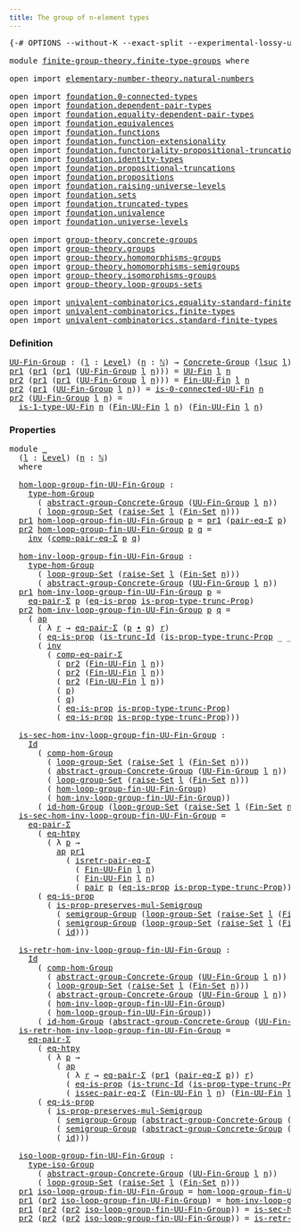 ```yaml
---
title: The group of n-element types
---
```


<pre class="Agda"><a id="54" class="Symbol">{-#</a> <a id="58" class="Keyword">OPTIONS</a> <a id="66" class="Pragma">--without-K</a> <a id="78" class="Pragma">--exact-split</a> <a id="92" class="Pragma">--experimental-lossy-unification</a> <a id="125" class="Symbol">#-}</a>

<a id="130" class="Keyword">module</a> <a id="137" href="finite-group-theory.finite-type-groups.html" class="Module">finite-group-theory.finite-type-groups</a> <a id="176" class="Keyword">where</a>

<a id="183" class="Keyword">open</a> <a id="188" class="Keyword">import</a> <a id="195" href="elementary-number-theory.natural-numbers.html" class="Module">elementary-number-theory.natural-numbers</a>

<a id="237" class="Keyword">open</a> <a id="242" class="Keyword">import</a> <a id="249" href="foundation.0-connected-types.html" class="Module">foundation.0-connected-types</a> 
<a id="279" class="Keyword">open</a> <a id="284" class="Keyword">import</a> <a id="291" href="foundation.dependent-pair-types.html" class="Module">foundation.dependent-pair-types</a> 
<a id="324" class="Keyword">open</a> <a id="329" class="Keyword">import</a> <a id="336" href="foundation.equality-dependent-pair-types.html" class="Module">foundation.equality-dependent-pair-types</a> 
<a id="378" class="Keyword">open</a> <a id="383" class="Keyword">import</a> <a id="390" href="foundation.equivalences.html" class="Module">foundation.equivalences</a> 
<a id="415" class="Keyword">open</a> <a id="420" class="Keyword">import</a> <a id="427" href="foundation.functions.html" class="Module">foundation.functions</a>
<a id="448" class="Keyword">open</a> <a id="453" class="Keyword">import</a> <a id="460" href="foundation.function-extensionality.html" class="Module">foundation.function-extensionality</a>
<a id="495" class="Keyword">open</a> <a id="500" class="Keyword">import</a> <a id="507" href="foundation.functoriality-propositional-truncation.html" class="Module">foundation.functoriality-propositional-truncation</a>
<a id="557" class="Keyword">open</a> <a id="562" class="Keyword">import</a> <a id="569" href="foundation.identity-types.html" class="Module">foundation.identity-types</a> 
<a id="596" class="Keyword">open</a> <a id="601" class="Keyword">import</a> <a id="608" href="foundation.propositional-truncations.html" class="Module">foundation.propositional-truncations</a>
<a id="645" class="Keyword">open</a> <a id="650" class="Keyword">import</a> <a id="657" href="foundation.propositions.html" class="Module">foundation.propositions</a>
<a id="681" class="Keyword">open</a> <a id="686" class="Keyword">import</a> <a id="693" href="foundation.raising-universe-levels.html" class="Module">foundation.raising-universe-levels</a>
<a id="728" class="Keyword">open</a> <a id="733" class="Keyword">import</a> <a id="740" href="foundation.sets.html" class="Module">foundation.sets</a>
<a id="756" class="Keyword">open</a> <a id="761" class="Keyword">import</a> <a id="768" href="foundation.truncated-types.html" class="Module">foundation.truncated-types</a>
<a id="795" class="Keyword">open</a> <a id="800" class="Keyword">import</a> <a id="807" href="foundation.univalence.html" class="Module">foundation.univalence</a> 
<a id="830" class="Keyword">open</a> <a id="835" class="Keyword">import</a> <a id="842" href="foundation.universe-levels.html" class="Module">foundation.universe-levels</a> 

<a id="871" class="Keyword">open</a> <a id="876" class="Keyword">import</a> <a id="883" href="group-theory.concrete-groups.html" class="Module">group-theory.concrete-groups</a> 
<a id="913" class="Keyword">open</a> <a id="918" class="Keyword">import</a> <a id="925" href="group-theory.groups.html" class="Module">group-theory.groups</a>
<a id="945" class="Keyword">open</a> <a id="950" class="Keyword">import</a> <a id="957" href="group-theory.homomorphisms-groups.html" class="Module">group-theory.homomorphisms-groups</a>
<a id="991" class="Keyword">open</a> <a id="996" class="Keyword">import</a> <a id="1003" href="group-theory.homomorphisms-semigroups.html" class="Module">group-theory.homomorphisms-semigroups</a>
<a id="1041" class="Keyword">open</a> <a id="1046" class="Keyword">import</a> <a id="1053" href="group-theory.isomorphisms-groups.html" class="Module">group-theory.isomorphisms-groups</a>
<a id="1086" class="Keyword">open</a> <a id="1091" class="Keyword">import</a> <a id="1098" href="group-theory.loop-groups-sets.html" class="Module">group-theory.loop-groups-sets</a>

<a id="1129" class="Keyword">open</a> <a id="1134" class="Keyword">import</a> <a id="1141" href="univalent-combinatorics.equality-standard-finite-types.html" class="Module">univalent-combinatorics.equality-standard-finite-types</a>
<a id="1196" class="Keyword">open</a> <a id="1201" class="Keyword">import</a> <a id="1208" href="univalent-combinatorics.finite-types.html" class="Module">univalent-combinatorics.finite-types</a>
<a id="1245" class="Keyword">open</a> <a id="1250" class="Keyword">import</a> <a id="1257" href="univalent-combinatorics.standard-finite-types.html" class="Module">univalent-combinatorics.standard-finite-types</a>
</pre>
### Definition

<pre class="Agda"><a id="UU-Fin-Group"></a><a id="1332" href="finite-group-theory.finite-type-groups.html#1332" class="Function">UU-Fin-Group</a> <a id="1345" class="Symbol">:</a> <a id="1347" class="Symbol">(</a><a id="1348" href="finite-group-theory.finite-type-groups.html#1348" class="Bound">l</a> <a id="1350" class="Symbol">:</a> <a id="1352" href="Agda.Primitive.html#597" class="Postulate">Level</a><a id="1357" class="Symbol">)</a> <a id="1359" class="Symbol">(</a><a id="1360" href="finite-group-theory.finite-type-groups.html#1360" class="Bound">n</a> <a id="1362" class="Symbol">:</a> <a id="1364" href="elementary-number-theory.natural-numbers.html#1548" class="Datatype">ℕ</a><a id="1365" class="Symbol">)</a> <a id="1367" class="Symbol">→</a> <a id="1369" href="group-theory.concrete-groups.html#2030" class="Function">Concrete-Group</a> <a id="1384" class="Symbol">(</a><a id="1385" href="Agda.Primitive.html#780" class="Primitive">lsuc</a> <a id="1390" href="finite-group-theory.finite-type-groups.html#1348" class="Bound">l</a><a id="1391" class="Symbol">)</a>
<a id="1393" href="foundation-core.dependent-pair-types.html#605" class="Field">pr1</a> <a id="1397" class="Symbol">(</a><a id="1398" href="foundation-core.dependent-pair-types.html#605" class="Field">pr1</a> <a id="1402" class="Symbol">(</a><a id="1403" href="foundation-core.dependent-pair-types.html#605" class="Field">pr1</a> <a id="1407" class="Symbol">(</a><a id="1408" href="finite-group-theory.finite-type-groups.html#1332" class="Function">UU-Fin-Group</a> <a id="1421" href="finite-group-theory.finite-type-groups.html#1421" class="Bound">l</a> <a id="1423" href="finite-group-theory.finite-type-groups.html#1423" class="Bound">n</a><a id="1424" class="Symbol">)))</a> <a id="1428" class="Symbol">=</a> <a id="1430" href="univalent-combinatorics.finite-types.html#5087" class="Function">UU-Fin</a> <a id="1437" href="finite-group-theory.finite-type-groups.html#1421" class="Bound">l</a> <a id="1439" href="finite-group-theory.finite-type-groups.html#1423" class="Bound">n</a>
<a id="1441" href="foundation-core.dependent-pair-types.html#617" class="Field">pr2</a> <a id="1445" class="Symbol">(</a><a id="1446" href="foundation-core.dependent-pair-types.html#605" class="Field">pr1</a> <a id="1450" class="Symbol">(</a><a id="1451" href="foundation-core.dependent-pair-types.html#605" class="Field">pr1</a> <a id="1455" class="Symbol">(</a><a id="1456" href="finite-group-theory.finite-type-groups.html#1332" class="Function">UU-Fin-Group</a> <a id="1469" href="finite-group-theory.finite-type-groups.html#1469" class="Bound">l</a> <a id="1471" href="finite-group-theory.finite-type-groups.html#1471" class="Bound">n</a><a id="1472" class="Symbol">)))</a> <a id="1476" class="Symbol">=</a> <a id="1478" href="univalent-combinatorics.finite-types.html#9170" class="Function">Fin-UU-Fin</a> <a id="1489" href="finite-group-theory.finite-type-groups.html#1469" class="Bound">l</a> <a id="1491" href="finite-group-theory.finite-type-groups.html#1471" class="Bound">n</a>
<a id="1493" href="foundation-core.dependent-pair-types.html#617" class="Field">pr2</a> <a id="1497" class="Symbol">(</a><a id="1498" href="foundation-core.dependent-pair-types.html#605" class="Field">pr1</a> <a id="1502" class="Symbol">(</a><a id="1503" href="finite-group-theory.finite-type-groups.html#1332" class="Function">UU-Fin-Group</a> <a id="1516" href="finite-group-theory.finite-type-groups.html#1516" class="Bound">l</a> <a id="1518" href="finite-group-theory.finite-type-groups.html#1518" class="Bound">n</a><a id="1519" class="Symbol">))</a> <a id="1522" class="Symbol">=</a> <a id="1524" href="univalent-combinatorics.finite-types.html#21115" class="Function">is-0-connected-UU-Fin</a> <a id="1546" href="finite-group-theory.finite-type-groups.html#1518" class="Bound">n</a>
<a id="1548" href="foundation-core.dependent-pair-types.html#617" class="Field">pr2</a> <a id="1552" class="Symbol">(</a><a id="1553" href="finite-group-theory.finite-type-groups.html#1332" class="Function">UU-Fin-Group</a> <a id="1566" href="finite-group-theory.finite-type-groups.html#1566" class="Bound">l</a> <a id="1568" href="finite-group-theory.finite-type-groups.html#1568" class="Bound">n</a><a id="1569" class="Symbol">)</a> <a id="1571" class="Symbol">=</a>
  <a id="1575" href="univalent-combinatorics.finite-types.html#20659" class="Function">is-1-type-UU-Fin</a> <a id="1592" href="finite-group-theory.finite-type-groups.html#1568" class="Bound">n</a> <a id="1594" class="Symbol">(</a><a id="1595" href="univalent-combinatorics.finite-types.html#9170" class="Function">Fin-UU-Fin</a> <a id="1606" href="finite-group-theory.finite-type-groups.html#1566" class="Bound">l</a> <a id="1608" href="finite-group-theory.finite-type-groups.html#1568" class="Bound">n</a><a id="1609" class="Symbol">)</a> <a id="1611" class="Symbol">(</a><a id="1612" href="univalent-combinatorics.finite-types.html#9170" class="Function">Fin-UU-Fin</a> <a id="1623" href="finite-group-theory.finite-type-groups.html#1566" class="Bound">l</a> <a id="1625" href="finite-group-theory.finite-type-groups.html#1568" class="Bound">n</a><a id="1626" class="Symbol">)</a>
</pre>
### Properties

<pre class="Agda"><a id="1657" class="Keyword">module</a> <a id="1664" href="finite-group-theory.finite-type-groups.html#1664" class="Module">_</a>
  <a id="1668" class="Symbol">(</a><a id="1669" href="finite-group-theory.finite-type-groups.html#1669" class="Bound">l</a> <a id="1671" class="Symbol">:</a> <a id="1673" href="Agda.Primitive.html#597" class="Postulate">Level</a><a id="1678" class="Symbol">)</a> <a id="1680" class="Symbol">(</a><a id="1681" href="finite-group-theory.finite-type-groups.html#1681" class="Bound">n</a> <a id="1683" class="Symbol">:</a> <a id="1685" href="elementary-number-theory.natural-numbers.html#1548" class="Datatype">ℕ</a><a id="1686" class="Symbol">)</a>
  <a id="1690" class="Keyword">where</a>

  <a id="1699" href="finite-group-theory.finite-type-groups.html#1699" class="Function">hom-loop-group-fin-UU-Fin-Group</a> <a id="1731" class="Symbol">:</a>
    <a id="1737" href="group-theory.homomorphisms-groups.html#1651" class="Function">type-hom-Group</a>
      <a id="1758" class="Symbol">(</a> <a id="1760" href="group-theory.concrete-groups.html#6401" class="Function">abstract-group-Concrete-Group</a> <a id="1790" class="Symbol">(</a><a id="1791" href="finite-group-theory.finite-type-groups.html#1332" class="Function">UU-Fin-Group</a> <a id="1804" href="finite-group-theory.finite-type-groups.html#1669" class="Bound">l</a> <a id="1806" href="finite-group-theory.finite-type-groups.html#1681" class="Bound">n</a><a id="1807" class="Symbol">))</a>
      <a id="1816" class="Symbol">(</a> <a id="1818" href="group-theory.loop-groups-sets.html#3440" class="Function">loop-group-Set</a> <a id="1833" class="Symbol">(</a><a id="1834" href="foundation.raising-universe-levels.html#2149" class="Function">raise-Set</a> <a id="1844" href="finite-group-theory.finite-type-groups.html#1669" class="Bound">l</a> <a id="1846" class="Symbol">(</a><a id="1847" href="univalent-combinatorics.standard-finite-types.html#2284" class="Function">Fin-Set</a> <a id="1855" href="finite-group-theory.finite-type-groups.html#1681" class="Bound">n</a><a id="1856" class="Symbol">)))</a>
  <a id="1862" href="foundation-core.dependent-pair-types.html#605" class="Field">pr1</a> <a id="1866" href="finite-group-theory.finite-type-groups.html#1699" class="Function">hom-loop-group-fin-UU-Fin-Group</a> <a id="1898" href="finite-group-theory.finite-type-groups.html#1898" class="Bound">p</a> <a id="1900" class="Symbol">=</a> <a id="1902" href="foundation-core.dependent-pair-types.html#605" class="Field">pr1</a> <a id="1906" class="Symbol">(</a><a id="1907" href="foundation-core.equality-dependent-pair-types.html#1195" class="Function">pair-eq-Σ</a> <a id="1917" href="finite-group-theory.finite-type-groups.html#1898" class="Bound">p</a><a id="1918" class="Symbol">)</a>
  <a id="1922" href="foundation-core.dependent-pair-types.html#617" class="Field">pr2</a> <a id="1926" href="finite-group-theory.finite-type-groups.html#1699" class="Function">hom-loop-group-fin-UU-Fin-Group</a> <a id="1958" href="finite-group-theory.finite-type-groups.html#1958" class="Bound">p</a> <a id="1960" href="finite-group-theory.finite-type-groups.html#1960" class="Bound">q</a> <a id="1962" class="Symbol">=</a>
    <a id="1968" href="foundation-core.identity-types.html#2729" class="Function">inv</a> <a id="1972" class="Symbol">(</a><a id="1973" href="foundation.equality-dependent-pair-types.html#1308" class="Function">comp-pair-eq-Σ</a> <a id="1988" href="finite-group-theory.finite-type-groups.html#1958" class="Bound">p</a> <a id="1990" href="finite-group-theory.finite-type-groups.html#1960" class="Bound">q</a><a id="1991" class="Symbol">)</a>
  
  <a id="1998" href="finite-group-theory.finite-type-groups.html#1998" class="Function">hom-inv-loop-group-fin-UU-Fin-Group</a> <a id="2034" class="Symbol">:</a>
    <a id="2040" href="group-theory.homomorphisms-groups.html#1651" class="Function">type-hom-Group</a>
      <a id="2061" class="Symbol">(</a> <a id="2063" href="group-theory.loop-groups-sets.html#3440" class="Function">loop-group-Set</a> <a id="2078" class="Symbol">(</a><a id="2079" href="foundation.raising-universe-levels.html#2149" class="Function">raise-Set</a> <a id="2089" href="finite-group-theory.finite-type-groups.html#1669" class="Bound">l</a> <a id="2091" class="Symbol">(</a><a id="2092" href="univalent-combinatorics.standard-finite-types.html#2284" class="Function">Fin-Set</a> <a id="2100" href="finite-group-theory.finite-type-groups.html#1681" class="Bound">n</a><a id="2101" class="Symbol">)))</a>
      <a id="2111" class="Symbol">(</a> <a id="2113" href="group-theory.concrete-groups.html#6401" class="Function">abstract-group-Concrete-Group</a> <a id="2143" class="Symbol">(</a><a id="2144" href="finite-group-theory.finite-type-groups.html#1332" class="Function">UU-Fin-Group</a> <a id="2157" href="finite-group-theory.finite-type-groups.html#1669" class="Bound">l</a> <a id="2159" href="finite-group-theory.finite-type-groups.html#1681" class="Bound">n</a><a id="2160" class="Symbol">))</a>
  <a id="2165" href="foundation-core.dependent-pair-types.html#605" class="Field">pr1</a> <a id="2169" href="finite-group-theory.finite-type-groups.html#1998" class="Function">hom-inv-loop-group-fin-UU-Fin-Group</a> <a id="2205" href="finite-group-theory.finite-type-groups.html#2205" class="Bound">p</a> <a id="2207" class="Symbol">=</a>
    <a id="2213" href="foundation-core.equality-dependent-pair-types.html#1278" class="Function">eq-pair-Σ</a> <a id="2223" href="finite-group-theory.finite-type-groups.html#2205" class="Bound">p</a> <a id="2225" class="Symbol">(</a><a id="2226" href="foundation-core.propositions.html#2719" class="Function">eq-is-prop</a> <a id="2237" href="foundation.propositional-truncations.html#2388" class="Function">is-prop-type-trunc-Prop</a><a id="2260" class="Symbol">)</a>
  <a id="2264" href="foundation-core.dependent-pair-types.html#617" class="Field">pr2</a> <a id="2268" href="finite-group-theory.finite-type-groups.html#1998" class="Function">hom-inv-loop-group-fin-UU-Fin-Group</a> <a id="2304" href="finite-group-theory.finite-type-groups.html#2304" class="Bound">p</a> <a id="2306" href="finite-group-theory.finite-type-groups.html#2306" class="Bound">q</a> <a id="2308" class="Symbol">=</a>
    <a id="2314" class="Symbol">(</a> <a id="2316" href="foundation-core.identity-types.html#4003" class="Function">ap</a>
      <a id="2325" class="Symbol">(</a> <a id="2327" class="Symbol">λ</a> <a id="2329" href="finite-group-theory.finite-type-groups.html#2329" class="Bound">r</a> <a id="2331" class="Symbol">→</a> <a id="2333" href="foundation-core.equality-dependent-pair-types.html#1278" class="Function">eq-pair-Σ</a> <a id="2343" class="Symbol">(</a><a id="2344" href="finite-group-theory.finite-type-groups.html#2304" class="Bound">p</a> <a id="2346" href="foundation-core.identity-types.html#2425" class="Function Operator">∙</a> <a id="2348" href="finite-group-theory.finite-type-groups.html#2306" class="Bound">q</a><a id="2349" class="Symbol">)</a> <a id="2351" href="finite-group-theory.finite-type-groups.html#2329" class="Bound">r</a><a id="2352" class="Symbol">)</a>
      <a id="2360" class="Symbol">(</a> <a id="2362" href="foundation-core.propositions.html#2719" class="Function">eq-is-prop</a> <a id="2373" class="Symbol">(</a><a id="2374" href="foundation-core.truncated-types.html#3055" class="Function">is-trunc-Id</a> <a id="2386" class="Symbol">(</a><a id="2387" href="foundation.propositional-truncations.html#2388" class="Function">is-prop-type-trunc-Prop</a> <a id="2411" class="Symbol">_</a> <a id="2413" class="Symbol">_))))</a> <a id="2419" href="foundation-core.identity-types.html#2425" class="Function Operator">∙</a>
      <a id="2427" class="Symbol">(</a> <a id="2429" href="foundation-core.identity-types.html#2729" class="Function">inv</a>
        <a id="2441" class="Symbol">(</a> <a id="2443" href="foundation.equality-dependent-pair-types.html#923" class="Function">comp-eq-pair-Σ</a>
          <a id="2468" class="Symbol">(</a> <a id="2470" href="foundation-core.dependent-pair-types.html#617" class="Field">pr2</a> <a id="2474" class="Symbol">(</a><a id="2475" href="univalent-combinatorics.finite-types.html#9170" class="Function">Fin-UU-Fin</a> <a id="2486" href="finite-group-theory.finite-type-groups.html#1669" class="Bound">l</a> <a id="2488" href="finite-group-theory.finite-type-groups.html#1681" class="Bound">n</a><a id="2489" class="Symbol">))</a>
          <a id="2502" class="Symbol">(</a> <a id="2504" href="foundation-core.dependent-pair-types.html#617" class="Field">pr2</a> <a id="2508" class="Symbol">(</a><a id="2509" href="univalent-combinatorics.finite-types.html#9170" class="Function">Fin-UU-Fin</a> <a id="2520" href="finite-group-theory.finite-type-groups.html#1669" class="Bound">l</a> <a id="2522" href="finite-group-theory.finite-type-groups.html#1681" class="Bound">n</a><a id="2523" class="Symbol">))</a>
          <a id="2536" class="Symbol">(</a> <a id="2538" href="foundation-core.dependent-pair-types.html#617" class="Field">pr2</a> <a id="2542" class="Symbol">(</a><a id="2543" href="univalent-combinatorics.finite-types.html#9170" class="Function">Fin-UU-Fin</a> <a id="2554" href="finite-group-theory.finite-type-groups.html#1669" class="Bound">l</a> <a id="2556" href="finite-group-theory.finite-type-groups.html#1681" class="Bound">n</a><a id="2557" class="Symbol">))</a>
          <a id="2570" class="Symbol">(</a> <a id="2572" href="finite-group-theory.finite-type-groups.html#2304" class="Bound">p</a><a id="2573" class="Symbol">)</a>
          <a id="2585" class="Symbol">(</a> <a id="2587" href="finite-group-theory.finite-type-groups.html#2306" class="Bound">q</a><a id="2588" class="Symbol">)</a>
          <a id="2600" class="Symbol">(</a> <a id="2602" href="foundation-core.propositions.html#2719" class="Function">eq-is-prop</a> <a id="2613" href="foundation.propositional-truncations.html#2388" class="Function">is-prop-type-trunc-Prop</a><a id="2636" class="Symbol">)</a>
          <a id="2648" class="Symbol">(</a> <a id="2650" href="foundation-core.propositions.html#2719" class="Function">eq-is-prop</a> <a id="2661" href="foundation.propositional-truncations.html#2388" class="Function">is-prop-type-trunc-Prop</a><a id="2684" class="Symbol">)))</a>

  <a id="2691" href="finite-group-theory.finite-type-groups.html#2691" class="Function">is-sec-hom-inv-loop-group-fin-UU-Fin-Group</a> <a id="2734" class="Symbol">:</a>
    <a id="2740" href="foundation-core.identity-types.html#1767" class="Datatype">Id</a>
      <a id="2749" class="Symbol">(</a> <a id="2751" href="group-theory.homomorphisms-groups.html#2277" class="Function">comp-hom-Group</a>
        <a id="2774" class="Symbol">(</a> <a id="2776" href="group-theory.loop-groups-sets.html#3440" class="Function">loop-group-Set</a> <a id="2791" class="Symbol">(</a><a id="2792" href="foundation.raising-universe-levels.html#2149" class="Function">raise-Set</a> <a id="2802" href="finite-group-theory.finite-type-groups.html#1669" class="Bound">l</a> <a id="2804" class="Symbol">(</a><a id="2805" href="univalent-combinatorics.standard-finite-types.html#2284" class="Function">Fin-Set</a> <a id="2813" href="finite-group-theory.finite-type-groups.html#1681" class="Bound">n</a><a id="2814" class="Symbol">)))</a>
        <a id="2826" class="Symbol">(</a> <a id="2828" href="group-theory.concrete-groups.html#6401" class="Function">abstract-group-Concrete-Group</a> <a id="2858" class="Symbol">(</a><a id="2859" href="finite-group-theory.finite-type-groups.html#1332" class="Function">UU-Fin-Group</a> <a id="2872" href="finite-group-theory.finite-type-groups.html#1669" class="Bound">l</a> <a id="2874" href="finite-group-theory.finite-type-groups.html#1681" class="Bound">n</a><a id="2875" class="Symbol">))</a>
        <a id="2886" class="Symbol">(</a> <a id="2888" href="group-theory.loop-groups-sets.html#3440" class="Function">loop-group-Set</a> <a id="2903" class="Symbol">(</a><a id="2904" href="foundation.raising-universe-levels.html#2149" class="Function">raise-Set</a> <a id="2914" href="finite-group-theory.finite-type-groups.html#1669" class="Bound">l</a> <a id="2916" class="Symbol">(</a><a id="2917" href="univalent-combinatorics.standard-finite-types.html#2284" class="Function">Fin-Set</a> <a id="2925" href="finite-group-theory.finite-type-groups.html#1681" class="Bound">n</a><a id="2926" class="Symbol">)))</a>
        <a id="2938" class="Symbol">(</a> <a id="2940" href="finite-group-theory.finite-type-groups.html#1699" class="Function">hom-loop-group-fin-UU-Fin-Group</a><a id="2971" class="Symbol">)</a>
        <a id="2981" class="Symbol">(</a> <a id="2983" href="finite-group-theory.finite-type-groups.html#1998" class="Function">hom-inv-loop-group-fin-UU-Fin-Group</a><a id="3018" class="Symbol">))</a>
      <a id="3027" class="Symbol">(</a> <a id="3029" href="group-theory.homomorphisms-groups.html#2108" class="Function">id-hom-Group</a> <a id="3042" class="Symbol">(</a><a id="3043" href="group-theory.loop-groups-sets.html#3440" class="Function">loop-group-Set</a> <a id="3058" class="Symbol">(</a><a id="3059" href="foundation.raising-universe-levels.html#2149" class="Function">raise-Set</a> <a id="3069" href="finite-group-theory.finite-type-groups.html#1669" class="Bound">l</a> <a id="3071" class="Symbol">(</a><a id="3072" href="univalent-combinatorics.standard-finite-types.html#2284" class="Function">Fin-Set</a> <a id="3080" href="finite-group-theory.finite-type-groups.html#1681" class="Bound">n</a><a id="3081" class="Symbol">))))</a>
  <a id="3088" href="finite-group-theory.finite-type-groups.html#2691" class="Function">is-sec-hom-inv-loop-group-fin-UU-Fin-Group</a> <a id="3131" class="Symbol">=</a>
    <a id="3137" href="foundation-core.equality-dependent-pair-types.html#1278" class="Function">eq-pair-Σ</a>
      <a id="3153" class="Symbol">(</a> <a id="3155" href="foundation-core.function-extensionality.html#1463" class="Function">eq-htpy</a>
        <a id="3171" class="Symbol">(</a> <a id="3173" class="Symbol">λ</a> <a id="3175" href="finite-group-theory.finite-type-groups.html#3175" class="Bound">p</a> <a id="3177" class="Symbol">→</a>
          <a id="3189" href="foundation-core.identity-types.html#4003" class="Function">ap</a> <a id="3192" href="foundation-core.dependent-pair-types.html#605" class="Field">pr1</a>
            <a id="3208" class="Symbol">(</a> <a id="3210" href="foundation-core.equality-dependent-pair-types.html#1515" class="Function">isretr-pair-eq-Σ</a>
              <a id="3241" class="Symbol">(</a> <a id="3243" href="univalent-combinatorics.finite-types.html#9170" class="Function">Fin-UU-Fin</a> <a id="3254" href="finite-group-theory.finite-type-groups.html#1669" class="Bound">l</a> <a id="3256" href="finite-group-theory.finite-type-groups.html#1681" class="Bound">n</a><a id="3257" class="Symbol">)</a>
              <a id="3273" class="Symbol">(</a> <a id="3275" href="univalent-combinatorics.finite-types.html#9170" class="Function">Fin-UU-Fin</a> <a id="3286" href="finite-group-theory.finite-type-groups.html#1669" class="Bound">l</a> <a id="3288" href="finite-group-theory.finite-type-groups.html#1681" class="Bound">n</a><a id="3289" class="Symbol">)</a>
              <a id="3305" class="Symbol">(</a> <a id="3307" href="foundation-core.dependent-pair-types.html#588" class="InductiveConstructor">pair</a> <a id="3312" href="finite-group-theory.finite-type-groups.html#3175" class="Bound">p</a> <a id="3314" class="Symbol">(</a><a id="3315" href="foundation-core.propositions.html#2719" class="Function">eq-is-prop</a> <a id="3326" href="foundation.propositional-truncations.html#2388" class="Function">is-prop-type-trunc-Prop</a><a id="3349" class="Symbol">)))))</a>
      <a id="3361" class="Symbol">(</a> <a id="3363" href="foundation-core.propositions.html#2719" class="Function">eq-is-prop</a>
        <a id="3382" class="Symbol">(</a> <a id="3384" href="group-theory.homomorphisms-semigroups.html#2111" class="Function">is-prop-preserves-mul-Semigroup</a>
          <a id="3426" class="Symbol">(</a> <a id="3428" href="group-theory.groups.html#2872" class="Function">semigroup-Group</a> <a id="3444" class="Symbol">(</a><a id="3445" href="group-theory.loop-groups-sets.html#3440" class="Function">loop-group-Set</a> <a id="3460" class="Symbol">(</a><a id="3461" href="foundation.raising-universe-levels.html#2149" class="Function">raise-Set</a> <a id="3471" href="finite-group-theory.finite-type-groups.html#1669" class="Bound">l</a> <a id="3473" class="Symbol">(</a><a id="3474" href="univalent-combinatorics.standard-finite-types.html#2284" class="Function">Fin-Set</a> <a id="3482" href="finite-group-theory.finite-type-groups.html#1681" class="Bound">n</a><a id="3483" class="Symbol">))))</a>
          <a id="3498" class="Symbol">(</a> <a id="3500" href="group-theory.groups.html#2872" class="Function">semigroup-Group</a> <a id="3516" class="Symbol">(</a><a id="3517" href="group-theory.loop-groups-sets.html#3440" class="Function">loop-group-Set</a> <a id="3532" class="Symbol">(</a><a id="3533" href="foundation.raising-universe-levels.html#2149" class="Function">raise-Set</a> <a id="3543" href="finite-group-theory.finite-type-groups.html#1669" class="Bound">l</a> <a id="3545" class="Symbol">(</a><a id="3546" href="univalent-combinatorics.standard-finite-types.html#2284" class="Function">Fin-Set</a> <a id="3554" href="finite-group-theory.finite-type-groups.html#1681" class="Bound">n</a><a id="3555" class="Symbol">))))</a>
          <a id="3570" class="Symbol">(</a> <a id="3572" href="foundation-core.functions.html#322" class="Function">id</a><a id="3574" class="Symbol">)))</a>

  <a id="3581" href="finite-group-theory.finite-type-groups.html#3581" class="Function">is-retr-hom-inv-loop-group-fin-UU-Fin-Group</a> <a id="3625" class="Symbol">:</a>
    <a id="3631" href="foundation-core.identity-types.html#1767" class="Datatype">Id</a>
      <a id="3640" class="Symbol">(</a> <a id="3642" href="group-theory.homomorphisms-groups.html#2277" class="Function">comp-hom-Group</a>
        <a id="3665" class="Symbol">(</a> <a id="3667" href="group-theory.concrete-groups.html#6401" class="Function">abstract-group-Concrete-Group</a> <a id="3697" class="Symbol">(</a><a id="3698" href="finite-group-theory.finite-type-groups.html#1332" class="Function">UU-Fin-Group</a> <a id="3711" href="finite-group-theory.finite-type-groups.html#1669" class="Bound">l</a> <a id="3713" href="finite-group-theory.finite-type-groups.html#1681" class="Bound">n</a><a id="3714" class="Symbol">))</a>
        <a id="3725" class="Symbol">(</a> <a id="3727" href="group-theory.loop-groups-sets.html#3440" class="Function">loop-group-Set</a> <a id="3742" class="Symbol">(</a><a id="3743" href="foundation.raising-universe-levels.html#2149" class="Function">raise-Set</a> <a id="3753" href="finite-group-theory.finite-type-groups.html#1669" class="Bound">l</a> <a id="3755" class="Symbol">(</a><a id="3756" href="univalent-combinatorics.standard-finite-types.html#2284" class="Function">Fin-Set</a> <a id="3764" href="finite-group-theory.finite-type-groups.html#1681" class="Bound">n</a><a id="3765" class="Symbol">)))</a>
        <a id="3777" class="Symbol">(</a> <a id="3779" href="group-theory.concrete-groups.html#6401" class="Function">abstract-group-Concrete-Group</a> <a id="3809" class="Symbol">(</a><a id="3810" href="finite-group-theory.finite-type-groups.html#1332" class="Function">UU-Fin-Group</a> <a id="3823" href="finite-group-theory.finite-type-groups.html#1669" class="Bound">l</a> <a id="3825" href="finite-group-theory.finite-type-groups.html#1681" class="Bound">n</a><a id="3826" class="Symbol">))</a>
        <a id="3837" class="Symbol">(</a> <a id="3839" href="finite-group-theory.finite-type-groups.html#1998" class="Function">hom-inv-loop-group-fin-UU-Fin-Group</a><a id="3874" class="Symbol">)</a>
        <a id="3884" class="Symbol">(</a> <a id="3886" href="finite-group-theory.finite-type-groups.html#1699" class="Function">hom-loop-group-fin-UU-Fin-Group</a><a id="3917" class="Symbol">))</a>
      <a id="3926" class="Symbol">(</a> <a id="3928" href="group-theory.homomorphisms-groups.html#2108" class="Function">id-hom-Group</a> <a id="3941" class="Symbol">(</a><a id="3942" href="group-theory.concrete-groups.html#6401" class="Function">abstract-group-Concrete-Group</a> <a id="3972" class="Symbol">(</a><a id="3973" href="finite-group-theory.finite-type-groups.html#1332" class="Function">UU-Fin-Group</a> <a id="3986" href="finite-group-theory.finite-type-groups.html#1669" class="Bound">l</a> <a id="3988" href="finite-group-theory.finite-type-groups.html#1681" class="Bound">n</a><a id="3989" class="Symbol">)))</a>
  <a id="3995" href="finite-group-theory.finite-type-groups.html#3581" class="Function">is-retr-hom-inv-loop-group-fin-UU-Fin-Group</a> <a id="4039" class="Symbol">=</a>
    <a id="4045" href="foundation-core.equality-dependent-pair-types.html#1278" class="Function">eq-pair-Σ</a>
      <a id="4061" class="Symbol">(</a> <a id="4063" href="foundation-core.function-extensionality.html#1463" class="Function">eq-htpy</a>
        <a id="4079" class="Symbol">(</a> <a id="4081" class="Symbol">λ</a> <a id="4083" href="finite-group-theory.finite-type-groups.html#4083" class="Bound">p</a> <a id="4085" class="Symbol">→</a>
          <a id="4097" class="Symbol">(</a> <a id="4099" href="foundation-core.identity-types.html#4003" class="Function">ap</a>
            <a id="4114" class="Symbol">(</a> <a id="4116" class="Symbol">λ</a> <a id="4118" href="finite-group-theory.finite-type-groups.html#4118" class="Bound">r</a> <a id="4120" class="Symbol">→</a> <a id="4122" href="foundation-core.equality-dependent-pair-types.html#1278" class="Function">eq-pair-Σ</a> <a id="4132" class="Symbol">(</a><a id="4133" href="foundation-core.dependent-pair-types.html#605" class="Field">pr1</a> <a id="4137" class="Symbol">(</a><a id="4138" href="foundation-core.equality-dependent-pair-types.html#1195" class="Function">pair-eq-Σ</a> <a id="4148" href="finite-group-theory.finite-type-groups.html#4083" class="Bound">p</a><a id="4149" class="Symbol">))</a> <a id="4152" href="finite-group-theory.finite-type-groups.html#4118" class="Bound">r</a><a id="4153" class="Symbol">)</a>
            <a id="4167" class="Symbol">(</a> <a id="4169" href="foundation-core.propositions.html#2719" class="Function">eq-is-prop</a> <a id="4180" class="Symbol">(</a><a id="4181" href="foundation-core.truncated-types.html#3055" class="Function">is-trunc-Id</a> <a id="4193" class="Symbol">(</a><a id="4194" href="foundation.propositional-truncations.html#2388" class="Function">is-prop-type-trunc-Prop</a> <a id="4218" class="Symbol">_</a> <a id="4220" class="Symbol">_))))</a>  <a id="4227" href="foundation-core.identity-types.html#2425" class="Function Operator">∙</a>
            <a id="4241" class="Symbol">(</a> <a id="4243" href="foundation-core.equality-dependent-pair-types.html#1693" class="Function">issec-pair-eq-Σ</a> <a id="4259" class="Symbol">(</a><a id="4260" href="univalent-combinatorics.finite-types.html#9170" class="Function">Fin-UU-Fin</a> <a id="4271" href="finite-group-theory.finite-type-groups.html#1669" class="Bound">l</a> <a id="4273" href="finite-group-theory.finite-type-groups.html#1681" class="Bound">n</a><a id="4274" class="Symbol">)</a> <a id="4276" class="Symbol">(</a><a id="4277" href="univalent-combinatorics.finite-types.html#9170" class="Function">Fin-UU-Fin</a> <a id="4288" href="finite-group-theory.finite-type-groups.html#1669" class="Bound">l</a> <a id="4290" href="finite-group-theory.finite-type-groups.html#1681" class="Bound">n</a><a id="4291" class="Symbol">)</a> <a id="4293" href="finite-group-theory.finite-type-groups.html#4083" class="Bound">p</a><a id="4294" class="Symbol">)))</a>
      <a id="4304" class="Symbol">(</a> <a id="4306" href="foundation-core.propositions.html#2719" class="Function">eq-is-prop</a>
        <a id="4325" class="Symbol">(</a> <a id="4327" href="group-theory.homomorphisms-semigroups.html#2111" class="Function">is-prop-preserves-mul-Semigroup</a>
          <a id="4369" class="Symbol">(</a> <a id="4371" href="group-theory.groups.html#2872" class="Function">semigroup-Group</a> <a id="4387" class="Symbol">(</a><a id="4388" href="group-theory.concrete-groups.html#6401" class="Function">abstract-group-Concrete-Group</a> <a id="4418" class="Symbol">(</a><a id="4419" href="finite-group-theory.finite-type-groups.html#1332" class="Function">UU-Fin-Group</a> <a id="4432" href="finite-group-theory.finite-type-groups.html#1669" class="Bound">l</a> <a id="4434" href="finite-group-theory.finite-type-groups.html#1681" class="Bound">n</a><a id="4435" class="Symbol">)))</a>
          <a id="4449" class="Symbol">(</a> <a id="4451" href="group-theory.groups.html#2872" class="Function">semigroup-Group</a> <a id="4467" class="Symbol">(</a><a id="4468" href="group-theory.concrete-groups.html#6401" class="Function">abstract-group-Concrete-Group</a> <a id="4498" class="Symbol">(</a><a id="4499" href="finite-group-theory.finite-type-groups.html#1332" class="Function">UU-Fin-Group</a> <a id="4512" href="finite-group-theory.finite-type-groups.html#1669" class="Bound">l</a> <a id="4514" href="finite-group-theory.finite-type-groups.html#1681" class="Bound">n</a><a id="4515" class="Symbol">)))</a>
          <a id="4529" class="Symbol">(</a> <a id="4531" href="foundation-core.functions.html#322" class="Function">id</a><a id="4533" class="Symbol">)))</a>

  <a id="4540" href="finite-group-theory.finite-type-groups.html#4540" class="Function">iso-loop-group-fin-UU-Fin-Group</a> <a id="4572" class="Symbol">:</a>
    <a id="4578" href="group-theory.isomorphisms-groups.html#1804" class="Function">type-iso-Group</a>
      <a id="4599" class="Symbol">(</a> <a id="4601" href="group-theory.concrete-groups.html#6401" class="Function">abstract-group-Concrete-Group</a> <a id="4631" class="Symbol">(</a><a id="4632" href="finite-group-theory.finite-type-groups.html#1332" class="Function">UU-Fin-Group</a> <a id="4645" href="finite-group-theory.finite-type-groups.html#1669" class="Bound">l</a> <a id="4647" href="finite-group-theory.finite-type-groups.html#1681" class="Bound">n</a><a id="4648" class="Symbol">))</a>
      <a id="4657" class="Symbol">(</a> <a id="4659" href="group-theory.loop-groups-sets.html#3440" class="Function">loop-group-Set</a> <a id="4674" class="Symbol">(</a><a id="4675" href="foundation.raising-universe-levels.html#2149" class="Function">raise-Set</a> <a id="4685" href="finite-group-theory.finite-type-groups.html#1669" class="Bound">l</a> <a id="4687" class="Symbol">(</a><a id="4688" href="univalent-combinatorics.standard-finite-types.html#2284" class="Function">Fin-Set</a> <a id="4696" href="finite-group-theory.finite-type-groups.html#1681" class="Bound">n</a><a id="4697" class="Symbol">)))</a>
  <a id="4703" href="foundation-core.dependent-pair-types.html#605" class="Field">pr1</a> <a id="4707" href="finite-group-theory.finite-type-groups.html#4540" class="Function">iso-loop-group-fin-UU-Fin-Group</a> <a id="4739" class="Symbol">=</a> <a id="4741" href="finite-group-theory.finite-type-groups.html#1699" class="Function">hom-loop-group-fin-UU-Fin-Group</a>
  <a id="4775" href="foundation-core.dependent-pair-types.html#605" class="Field">pr1</a> <a id="4779" class="Symbol">(</a><a id="4780" href="foundation-core.dependent-pair-types.html#617" class="Field">pr2</a> <a id="4784" href="finite-group-theory.finite-type-groups.html#4540" class="Function">iso-loop-group-fin-UU-Fin-Group</a><a id="4815" class="Symbol">)</a> <a id="4817" class="Symbol">=</a> <a id="4819" href="finite-group-theory.finite-type-groups.html#1998" class="Function">hom-inv-loop-group-fin-UU-Fin-Group</a>
  <a id="4857" href="foundation-core.dependent-pair-types.html#605" class="Field">pr1</a> <a id="4861" class="Symbol">(</a><a id="4862" href="foundation-core.dependent-pair-types.html#617" class="Field">pr2</a> <a id="4866" class="Symbol">(</a><a id="4867" href="foundation-core.dependent-pair-types.html#617" class="Field">pr2</a> <a id="4871" href="finite-group-theory.finite-type-groups.html#4540" class="Function">iso-loop-group-fin-UU-Fin-Group</a><a id="4902" class="Symbol">))</a> <a id="4905" class="Symbol">=</a> <a id="4907" href="finite-group-theory.finite-type-groups.html#2691" class="Function">is-sec-hom-inv-loop-group-fin-UU-Fin-Group</a>
  <a id="4952" href="foundation-core.dependent-pair-types.html#617" class="Field">pr2</a> <a id="4956" class="Symbol">(</a><a id="4957" href="foundation-core.dependent-pair-types.html#617" class="Field">pr2</a> <a id="4961" class="Symbol">(</a><a id="4962" href="foundation-core.dependent-pair-types.html#617" class="Field">pr2</a> <a id="4966" href="finite-group-theory.finite-type-groups.html#4540" class="Function">iso-loop-group-fin-UU-Fin-Group</a><a id="4997" class="Symbol">))</a> <a id="5000" class="Symbol">=</a> <a id="5002" href="finite-group-theory.finite-type-groups.html#3581" class="Function">is-retr-hom-inv-loop-group-fin-UU-Fin-Group</a>
</pre>



